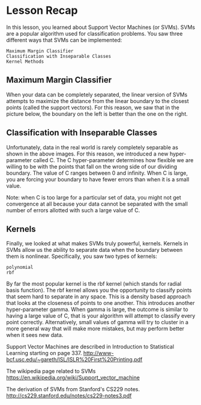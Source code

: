 # Lesson Recap

In this lesson, you learned about Support Vector Machines (or SVMs). SVMs are a popular algorithm used for classification problems. You saw three different ways that SVMs can be implemented:

    Maximum Margin Classifier
    Classification with Inseparable Classes
    Kernel Methods

## Maximum Margin Classifier

When your data can be completely separated, the linear version of SVMs attempts to maximize the distance from the linear boundary to the closest points (called the support vectors). For this reason, we saw that in the picture below, the boundary on the left is better than the one on the right.

## Classification with Inseparable Classes

Unfortunately, data in the real world is rarely completely separable as shown in the above images. For this reason, we introduced a new hyper-parameter called C. The C hyper-parameter determines how flexible we are willing to be with the points that fall on the wrong side of our dividing boundary. The value of C ranges between 0 and infinity. When C is large, you are forcing your boundary to have fewer errors than when it is a small value.

Note: when C is too large for a particular set of data, you might not get convergence at all because your data cannot be separated with the small number of errors allotted with such a large value of C.

## Kernels

Finally, we looked at what makes SVMs truly powerful, kernels. Kernels in SVMs allow us the ability to separate data when the boundary between them is nonlinear. Specifically, you saw two types of kernels:

    polynomial
    rbf

By far the most popular kernel is the rbf kernel (which stands for radial basis function). The rbf kernel allows you the opportunity to classify points that seem hard to separate in any space. This is a density based approach that looks at the closeness of points to one another. This introduces another hyper-parameter gamma. When gamma is large, the outcome is similar to having a large value of C, that is your algorithm will attempt to classify every point correctly. Alternatively, small values of gamma will try to cluster in a more general way that will make more mistakes, but may perform better when it sees new data.

Support Vector Machines are described in Introduction to Statistical Learning starting on page 337.
<http://www-bcf.usc.edu/~gareth/ISL/ISLR%20First%20Printing.pdf>

The wikipedia page related to SVMs
<https://en.wikipedia.org/wiki/Support_vector_machine>

The derivation of SVMs from Stanford's CS229 notes.
<http://cs229.stanford.edu/notes/cs229-notes3.pdf>
